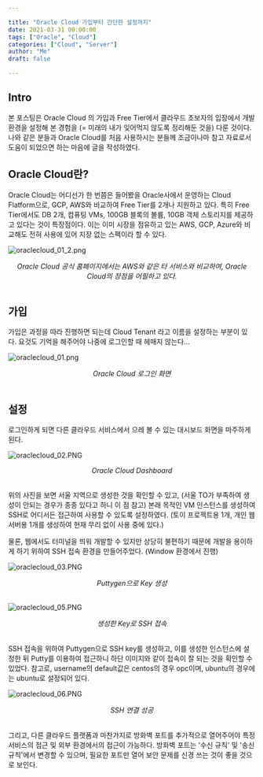 ```yaml
---

title: "Oracle Cloud 가입부터 간단한 설정까지"
date: 2021-03-31 00:00:00
tags: ["Oracle", "Cloud"]
categories: ["Cloud", "Server"]
author: "Me"
draft: false

---
```


## Intro

본 포스팅은 Oracle Cloud 의 가입과 Free Tier에서 클라우드 초보자의 입장에서 개발 환경을 설정해 본 경험을 (= 미래의 내가 잊어먹지 않도록 정리해둔 것을) 다룬 것이다. 나와 같은 분들과 Oracle Cloud를 처음 사용하시는 분들께 조금이나마 참고 자료로서 도움이 되었으면 하는 마음에 글을 작성하였다.





## Oracle Cloud란?

Oracle Cloud는 어디선가 한 번쯤은 들어봤을 Oracle사에서 운영하는 Cloud Flatform으로, GCP, AWS와 비교하여 Free Tier를 2개나 지원하고 있다. 특히 Free Tier에서도 DB 2개, 컴퓨팅 VMs, 100GB 블록의 볼륨, 10GB 객체 스토리지를 제공하고 있다는 것이 특장점이다. 이는 이미 시장을 점유하고 있는 AWS, GCP, Azure와 비교해도 전혀 사용에 있어 지장 없는 스펙이라 할 수 있다.



![oraclecloud_01_2.png](/img/2021-03-31-oracle-cloud_oraclecloud_01_2.png)

<center><I>Oracle Cloud 공식 홈페이지에서는 AWS와 같은 타 서비스와 비교하여, Oracle Cloud의 장점을 어필하고 있다.</I></center><br>



## 가입

가입은 과정을 따라 진행하면 되는데 Cloud Tenant 라고 이름을 설정하는 부분이 있다. 요것도 기억을 해주어야 나중에 로그인할 때 헤매지 않는다...



![oraclecloud_01.png](/img/2021-03-31-oracle-cloud_oraclecloud_01.png)

<center><I>Oracle Cloud 로그인 화면</I></center><br>



## 설정

로그인하게 되면 다른 클라우드 서비스에서 으레 볼 수 있는 대시보드 화면을 마주하게 된다.



![oraclecloud_02.PNG](/img/2021-03-31-oracle-cloud_oraclecloud_02.jpg)

<center><I>Oracle Cloud Dashboard</I></center><br>



위의 사진을 보면 서울 지역으로 생성한 것을 확인할 수 있고, (서울 TO가 부족하여 생성이 안되는 경우가 종종 있다고 하니 이 점 참고) 본래 목적인 VM 인스턴스를 생성하여 SSH로 어디서든 접근하여 사용할 수 있도록 설정하였다. (토이 프로젝트용 1개, 개인 웹서버용 1개를 생성하여 현재 무리 없이 사용 중에 있다.)

물론, 웹에서도 터미널을 띄워 개발할 수 있지만 상당히 불편하기 때문에 개발을 용이하게 하기 위하여 SSH 접속 환경을 만들어주었다. (Window 환경에서 진행)



![oraclecloud_03.PNG](/img/2021-03-31-oracle-cloud_oraclecloud_03.jpg)

<center><I>Puttygen으로 Key 생성</I></center><br>

![oraclecloud_05.PNG](/img/2021-03-31-oracle-cloud_oraclecloud_05.jpg)

<center><I>생성한 Key로 SSH 접속</I></center><br>



SSH 접속을 위하여 Puttygen으로 SSH key를 생성하고, 이를 생성한 인스턴스에 설정한 뒤 Putty를 이용하여 접근하니 하단 이미지와 같이 접속이 잘 되는 것을 확인할 수 있었다. 참고로, username의 default값은 centos의 경우 opc이며, ubuntu의 경우에는 ubuntu로 설정되어 있다.



![oraclecloud_06.PNG](/img/2021-03-31-oracle-cloud_oraclecloud_06.jpg)

<center><I>SSH 연결 성공</I></center><br>



그리고, 다른 클라우드 플랫폼과 마찬가지로 방화벽 포트를 추가적으로 열어주어야 특정 서비스의 접근 및 외부 환경에서의 접근이 가능하다. 방화벽 포트는 '수신 규칙' 및 '송신 규칙'에서 변경할 수 있으며, 필요한 포트만 열어 보안 문제를 신경 쓰는 것이 좋을 것으로 보인다.



